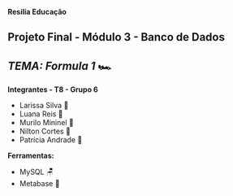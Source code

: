 **Resilia Educação**

## Projeto Final - Módulo 3 - Banco de Dados

 ## ***TEMA: Formula 1*** 🏎️

 **Integrantes - T8 - Grupo 6**
 - Larissa Silva 💛
 - Luana Reis 💛
 - Murilo Mininel 💛
 - Nilton Cortes 💛
 - Patrícia  Andrade 💛
 
 **Ferramentas:** 
 - MySQL 🪑
 - Metabase 🎲

